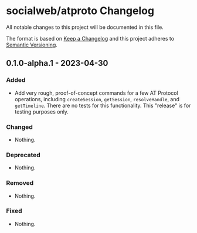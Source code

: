 # socialweb/atproto Changelog

All notable changes to this project will be documented in this file.

The format is based on [Keep a Changelog](https://keepachangelog.com/en/1.1.0/)
and this project adheres to [Semantic Versioning](https://semver.org/spec/v2.0.0.html).

## 0.1.0-alpha.1 - 2023-04-30

### Added

- Add very rough, proof-of-concept commands for a few AT Protocol operations, including `createSession`, `getSession`, `resolveHandle`, and `getTimeline`. There are no tests for this functionality. This "release" is for testing purposes only.

### Changed

- Nothing.

### Deprecated

- Nothing.

### Removed

- Nothing.

### Fixed

- Nothing.
